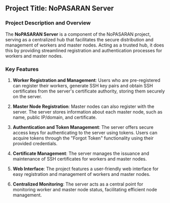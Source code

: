 ## Project Title: NoPASARAN Server

### Project Description and Overview

The **NoPASARAN Server** is a component of the NoPASARAN project, serving as a centralized hub that facilitates the secure distribution and management of workers and master nodes.
Acting as a trusted hub, it does this by providing streamlined registration and authentication processes for workers and master nodes.

### Key Features

1. **Worker Registration and Management**: Users who are pre-registered can register their workers, generate SSH key pairs and obtain SSH certificates from the server's certificate authority, storing them securely on the server.

2. **Master Node Registration**: Master nodes can also register with the server. The server stores information about each master node, such as name, public IP/domain, and certificate.

3. **Authentication and Token Management**: The server offers secure access keys for authenticating to the server using tokens. Users can acquire tokens through the "Forgot Token" functionality using their provided credentials.

4. **Certificate Management**: The server manages the issuance and maintenance of SSH certificates for workers and master nodes.

5. **Web Interface**: The project features a user-friendly web interface for easy registration and management of workers and master nodes.

6. **Centralized Monitoring**: The server acts as a central point for monitoring worker and master node status, facilitating efficient node management.
